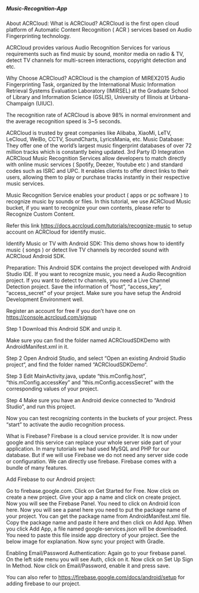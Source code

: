 ##### Music-Recognition-App


About ACRCloud:
What is ACRCloud?
ACRCloud is the first open cloud platform of Automatic Content Recognition ( ACR ) services based on Audio Fingerprinting technology.

ACRCloud provides various Audio Recognition Services for various requirements such as find music by sound, monitor media on radio & TV, detect TV channels for multi-screen interactions, copyright detection and etc.

Why Choose ACRCloud?
ACRCloud is the champion of MIREX2015 Audio Fingerprinting Task, organized by the International Music Information Retrieval Systems Evaluation Laboratory (IMIRSEL) at the Graduate School of Library and Information Science (GSLIS), University of Illinois at Urbana-Champaign (UIUC).

The recognition rate of ACRCloud is above 98% in normal environment and the average recognition speed is 3~5 seconds.

ACRCloud is trusted by great companies like Alibaba, XiaoMi, LeTV, LeCloud, WeiBo, CCTV, SoundCharts, LyricsMania, etc.
Music Database: They offer one of the world’s largest music fingerprint databases of over 72 million tracks which is constantly being updated.
3rd Party ID Integration
ACRCloud Music Recognition Services allow developers to match directly with online music services ( Spotify, Deezer, Youtube etc ) and standard codes such as ISRC and UPC. It enables clients to offer direct links to their users, allowing them to play or purchase tracks instantly in their respective music services.

Music Recognition Service enables your product ( apps or pc software ) to recognize music by sounds or files.
In this tutorial, we use ACRCloud Music bucket, if you want to recognize your own contents, please refer to Recognize Custom Content.

Refer this link https://docs.acrcloud.com/tutorials/recognize-music to setup account on ACRCloud for identify music.



Identify Music or TV with Android SDK:
This demo shows how to identify music ( songs ) or detect live TV channels by recorded sound with ACRCloud Android SDK.

Preparation:
This Android SDK contains the project developed with Android Studio IDE.
If you want to recognize music, you need a Audio Recognition project.
If you want to detect tv channels, you need a Live Channel Detection project.
Save the information of “host”, “access_key”, “access_secret” of your project.
Make sure you have setup the Android Development Environment well.

Register an account for free if you don’t have one on https://console.acrcloud.com/signup

Step 1
Download this Android SDK and unzip it.

Make sure you can find the folder named ACRCloudSDKDemo with AndroidManifest.xml in it.

Step 2
Open Android Studio, and select “Open an existing Android Studio project“, and find the folder named “ACRCloudSDKDemo“.

Step 3
Edit MainActivity.java, update “this.mConfig.host”, “this.mConfig.accessKey” and “this.mConfig.accessSecret” with the corresponding values of your project.

Step 4
Make sure you have an Android device connected to “Android Studio”, and run this project.

Now you can test recognizing contents in the buckets of your project. Press “start” to activate the audio recognition process.

What is Firebase?
Firebase is a cloud service provider. It is now under google and this service can replace your whole server side part of your application. In many tutorials we had used MySQL and PHP for our database. But if we will use Firebase we do not need any server side code or configuration. We can directly use firebase. Firebase comes with a bundle of many features.


Add Firebase to our Android project:

Go to firebase.google.com.
Click on Get Started for Free.
Now click on create a new project.
Give your app a name and click on create project.
Now you will see the Firebase Panel. You need to click on Android Icon here.
Now you will see a panel here you need to put the package name of your project. You can get the package name from AndroidManifest.xml file. Copy the package name and paste it here and then click on Add App.
When you click Add App, a file named google-services.json will be downloaded. You need to paste this file inside app directory of your project. See the below image for explanation.
Now sync your project with Gradle.

Enabling Email/Password Authentication:
Again go to your firebase panel.
On the left side menu you will see Auth, click on it.
Now click on Set Up Sign In Method.
Now click on Email/Password, enable it and press save.

You can also refer to https://firebase.google.com/docs/android/setup for adding firebase to our project.

